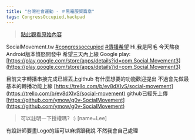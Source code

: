 ```yaml
---
title: "台灣社會運動 - ＃黑箱服貿篇章"
tags: CongressOccupied,hackpad
---
```


> [點此觀看原始內容](https://g0v.hackpad.tw/RixCqVCgX9D)

SocialMovement.tw [#congressoccupied](https://g0v.hackpad.tw/ep/search/?q=%23congressoccupied&via=RixCqVCgX9D)  [#傳播希望](https://g0v.hackpad.tw/ep/search/?q=%23%E5%82%B3%E6%92%AD%E5%B8%8C%E6%9C%9B&via=RixCqVCgX9D)
Hi,我是阿毛
今天熬夜Android版本憤怒開發中
希望三天內上線
Google play: [https://play.google.com/store/apps/details?id=com.Social.Movement3](https://play.google.com/store/apps/details?id=com.Social.Movement3)

目前文字轉播串接完成已經丟上github
有什麼想要的功能歡迎提出 不過會先做最基本的轉播功能上線
[https://trello.com/b/ev8dXIvS/social-movement](https://trello.com/b/ev8dXIvS/social-movement)
github已經先上傳
[https://github.com/ymow/g0v-SocialMovement](https://github.com/ymow/g0v-SocialMovement)
> 可以註明一下授權嗎?  :)
> [name=Lee]


有設計師要畫Logo的話可以麻煩跟我說
不然我會自己處理





